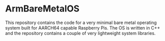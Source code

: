 # ArmBareMetalOS

This repository contains the code for a very minimal bare metal operating system built for AARCH64 capable Raspberry Pis.  The OS is written in C++ and the repository contains a couple of very lightweight system libraries.
